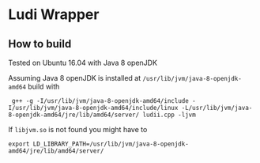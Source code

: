 # Ludi Wrapper

## How to build

Tested on Ubuntu 16.04 with Java 8 openJDK 

Assuming Java 8 openJDK is installed at `/usr/lib/jvm/java-8-openjdk-amd64` build with

``` g++ -g -I/usr/lib/jvm/java-8-openjdk-amd64/include -I/usr/lib/jvm/java-8-openjdk-amd64/include/linux -L/usr/lib/jvm/java-8-openjdk-amd64/jre/lib/amd64/server/ ludii.cpp -ljvm```

If `libjvm.so` is not found you might have to 

```export LD_LIBRARY_PATH=/usr/lib/jvm/java-8-openjdk-amd64/jre/lib/amd64/server/```